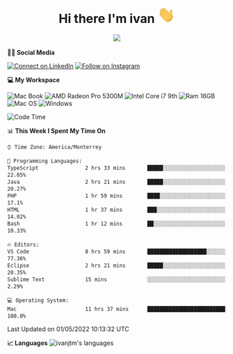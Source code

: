 <h1 align="center">Hi there I'm ivan <img src="https://raw.githubusercontent.com/ABSphreak/ABSphreak/master/gifs/Hi.gif" width="40px" /></h1>
<div align="center">
<img src="http://github-readme-streak-stats.herokuapp.com?user=ivanjtm&hide_border=true&background=00000000&border=FFFFFF00&sideNums=A8A8A8&sideLabels=A8A8A8&currStreakNum=FFC93C&dates=A8A8A8)](https://git.io/streak-stats"/>
</div>

**👦🏻 Social Media**

[![Connect on LinkedIn](https://img.shields.io/badge/LinkedIn-%230077B5.svg?&style=flat-square&logo=linkedin&logoColor=white)](https://www.linkedin.com/in/ivanjtm)
[![Follow on Instagram](https://img.shields.io/badge/Instagram-E4405F?style=flat-square&logo=instagram&logoColor=white)](https://www.instagram.com/ivanjtm)

**💻 My Workspace**

![Mac Book](https://img.shields.io/badge/Apple-MacBook_Pro_2019-999999?style=flat-square&logo=apple&logoColor=white)
![AMD Radeon Pro 5300M](https://img.shields.io/badge/AMD-Radeon_Pro_5300M-ED1C24?style=flat-square&logo=amd&logoColor=white)
![Intel Core i7 9th](https://img.shields.io/badge/Intel-Core_i7_9th-0071C5?style=flat-square&logo=intel&logoColor=white)
![Ram 16GB](https://img.shields.io/badge/RAM-16GB-230071C5?style=flat-square&logoColor=white)
![Mac OS](https://img.shields.io/badge/Mac%20OS-000000?style=flat-square&logo=apple&logoColor=white)
![Windows](https://img.shields.io/badge/Windows-0078D6?style=flat-square&logo=windows&logoColor=white)


<!--START_SECTION:waka-->
![Code Time](http://img.shields.io/badge/Code%20Time-668%20hrs%2019%20mins-blue)

📊 **This Week I Spent My Time On** 

```text
⌚︎ Time Zone: America/Monterrey

💬 Programming Languages: 
TypeScript               2 hrs 33 mins       █████░░░░░░░░░░░░░░░░░░░░   22.05% 
Java                     2 hrs 21 mins       █████░░░░░░░░░░░░░░░░░░░░   20.27% 
PHP                      1 hr 59 mins        ████░░░░░░░░░░░░░░░░░░░░░   17.1% 
HTML                     1 hr 37 mins        ███░░░░░░░░░░░░░░░░░░░░░░   14.02% 
Bash                     1 hr 12 mins        ██░░░░░░░░░░░░░░░░░░░░░░░   10.33%

🔥 Editors: 
VS Code                  8 hrs 59 mins       ███████████████████░░░░░░   77.36% 
Eclipse                  2 hrs 21 mins       █████░░░░░░░░░░░░░░░░░░░░   20.35% 
Sublime Text             15 mins             ░░░░░░░░░░░░░░░░░░░░░░░░░   2.29%

💻 Operating System: 
Mac                      11 hrs 37 mins      █████████████████████████   100.0%

```


 Last Updated on 01/05/2022 10:13:32 UTC
<!--END_SECTION:waka-->
**📈 Languages**
 ![ivanjtm's languages](https://wakatime.com/share/@ivanjtm/a32f83c6-d0c9-49a4-a5ae-d0440b950377.svg)
